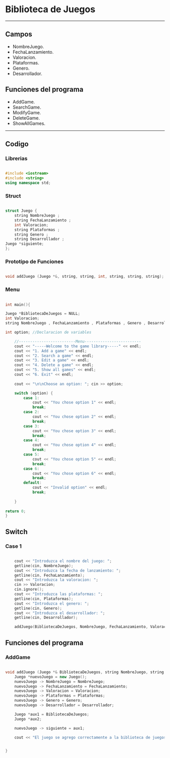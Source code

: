 # Biblioteca de Juegos
----

## Campos

* NombreJuego.
* FechaLanzamiento.
* Valoracion.
* Plataformas.
* Genero.
* Desarrollador.

## Funciones del programa

* AddGame.
* SearchGame.
* ModifyGame.
* DeleteGame.
* ShowAllGames.

-----

## Codigo

### Librerias

```c++

#include <iostream>
#include <string>
using namespace std;

```

### Struct

```c++

struct Juego {
    string NombreJuego ;
    string FechaLanzamiento ;
    int Valoracion;
    string Plataformas ;
    string Genero ;
    string Desarrollador ;
Juego *siguiente;
};

```

### Prototipo de Funciones

```c++

void addJuego (Juego *&, string, string, int, string, string, string);

```

### Menu

```c++

int main(){

Juego *BibliotecaDeJuegos = NULL;
int Valoracion;
string NombreJuego , FechaLanzamiento , Plataformas , Genero , Desarrollador ;

int option; //Declaracion de variables

 	//-------------------------Menu-------------------------
	cout << "-----Welcome to the game library-----" << endl;
	cout << "1. Add a game" << endl;
	cout << "2. Search a game" << endl;
	cout << "3. Edit a game" << endl;
	cout << "4. Delete a game" << endl;
	cout << "5. Show all games" << endl;
	cout << "6. Exit" << endl;
	
	cout << "\n\nChoose an option: "; cin >> option;

	switch (option) {
		case 1:
			cout << "You chose option 1" << endl;
			break;
		case 2:
			cout << "You chose option 2" << endl;
			break;
		case 3:
			cout << "You chose option 3" << endl;
			break;
		case 4:
			cout << "You chose option 4" << endl;
			break;
		case 5:
			cout << "You chose option 5" << endl;
			break;
		case 6:
			cout << "You chose option 6" << endl;
			break;
		default:
			cout << "Invalid option" << endl;
			break;
	
	}
    
return 0;
}
```

## Switch

### Case 1

```c++

    cout << "Introduzca el nombre del juego: ";
	getline(cin, NombreJuego);
	cout << "Introduzca la fecha de lanzamiento: ";
	getline(cin, FechaLanzamiento);
	cout << "Introduzca la valoracion: ";
	cin >> Valoracion;
	cin.ignore();
	cout << "Introduzca las plataformas: ";
	getline(cin, Plataformas);
	cout << "Introduzca el genero: ";
	getline(cin, Genero);
	cout << "Introduzca el desarrollador: ";
	getline(cin, Desarrollador);

	addJuego(BibliotecaDeJuegos, NombreJuego, FechaLanzamiento, Valoracion, Plataformas, Genero, Desarrollador);

```

## Funciones del programa

### AddGame

```c++

void addJuego (Juego *& BibliotecaDeJuegos, string NombreJuego, string FechaLanzamiento, int Valoracion, string Plataformas, string Genero, string Desarrollador) {
	Juego *nuevoJuego = new Juego();
	nuevoJuego -> NombreJuego = NombreJuego;
	nuevoJuego -> FechaLanzamiento = FechaLanzamiento;
	nuevoJuego -> Valoracion = Valoracion;
	nuevoJuego -> Plataformas = Plataformas;
	nuevoJuego -> Genero = Genero;
	nuevoJuego -> Desarrollador = Desarrollador;

	Juego *aux1 = BibliotecaDeJuegos;
	Juego *aux2;

	nuevoJuego -> siguiente = aux1;

	cout << "El juego se agrego correctamente a la biblioteca de juegos" << endl;


}

```

